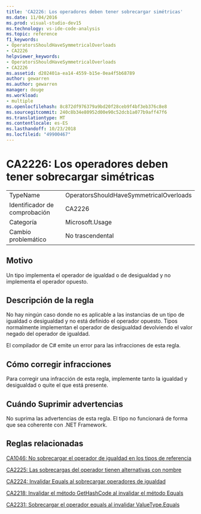 ```yaml
---
title: 'CA2226: Los operadores deben tener sobrecargar simétricas'
ms.date: 11/04/2016
ms.prod: visual-studio-dev15
ms.technology: vs-ide-code-analysis
ms.topic: reference
f1_keywords:
- OperatorsShouldHaveSymmetricalOverloads
- CA2226
helpviewer_keywords:
- OperatorsShouldHaveSymmetricalOverloads
- CA2226
ms.assetid: d202401a-ea14-4559-b15e-0ea4f5b68789
author: gewarren
ms.author: gewarren
manager: douge
ms.workload:
- multiple
ms.openlocfilehash: 8c872df976379a9bd20f28ceb9f4bf3eb376c8e8
ms.sourcegitcommit: 240c8b34e80952d00e90c52dcb1a077b9aff47f6
ms.translationtype: MT
ms.contentlocale: es-ES
ms.lasthandoff: 10/23/2018
ms.locfileid: "49900467"
---
```

# <a name="ca2226-operators-should-have-symmetrical-overloads"></a>CA2226: Los operadores deben tener sobrecargar simétricas

|||
|-|-|
|TypeName|OperatorsShouldHaveSymmetricalOverloads|
|Identificador de comprobación|CA2226|
|Categoría|Microsoft.Usage|
|Cambio problemático|No trascendental|

## <a name="cause"></a>Motivo
 Un tipo implementa el operador de igualdad o de desigualdad y no implementa el operador opuesto.

## <a name="rule-description"></a>Descripción de la regla
 No hay ningún caso donde no es aplicable a las instancias de un tipo de igualdad o desigualdad y no está definido el operador opuesto. Tipos normalmente implementan el operador de desigualdad devolviendo el valor negado del operador de igualdad.

 El compilador de C# emite un error para las infracciones de esta regla.

## <a name="how-to-fix-violations"></a>Cómo corregir infracciones
 Para corregir una infracción de esta regla, implemente tanto la igualdad y desigualdad o quite el que está presente.

## <a name="when-to-suppress-warnings"></a>Cuándo Suprimir advertencias
 No suprima las advertencias de esta regla. El tipo no funcionará de forma que sea coherente con .NET Framework.

## <a name="related-rules"></a>Reglas relacionadas
 [CA1046: No sobrecargar el operador de igualdad en los tipos de referencia](../code-quality/ca1046-do-not-overload-operator-equals-on-reference-types.md)

 [CA2225: Las sobrecargas del operador tienen alternativas con nombre](../code-quality/ca2225-operator-overloads-have-named-alternates.md)

 [CA2224: Invalidar Equals al sobrecargar operadores de igualdad](../code-quality/ca2224-override-equals-on-overloading-operator-equals.md)

 [CA2218: Invalidar el método GetHashCode al invalidar el método Equals](../code-quality/ca2218-override-gethashcode-on-overriding-equals.md)

 [CA2231: Sobrecargar el operador equals al invalidar ValueType.Equals](../code-quality/ca2231-overload-operator-equals-on-overriding-valuetype-equals.md)